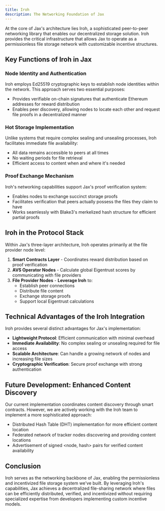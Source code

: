 ```yaml
---
title: Iroh 
description: The Networking Foundation of Jax
---
```


At the core of Jax's architecture lies Iroh, a sophisticated peer-to-peer networking library that enables our decentralized storage solution. Iroh provides the critical infrastructure that allows Jax to operate as a permissionless file storage network with customizable incentive structures.

## Key Functions of Iroh in Jax

### Node Identity and Authentication
Iroh employs Ed25519 cryptographic keys to establish node identities within the network. This approach serves two essential purposes:
- Provides verifiable on-chain signatures that authenticate Ethereum addresses for reward distribution
- Enables peer discovery, allowing nodes to locate each other and request file proofs in a decentralized manner

### Hot Storage Implementation
Unlike systems that require complex sealing and unsealing processes, Iroh facilitates immediate file availability:
- All data remains accessible to peers at all times
- No waiting periods for file retrieval
- Efficient access to content when and where it's needed

### Proof Exchange Mechanism
Iroh's networking capabilities support Jax's proof verification system:
- Enables nodes to exchange succinct storage proofs
- Facilitates verification that peers actually possess the files they claim to have
- Works seamlessly with Blake3's merkelized hash structure for efficient partial proofs

## Iroh in the Protocol Stack

Within Jax's three-layer architecture, Iroh operates primarily at the file provider node level:

1. **Smart Contracts Layer** - Coordinates reward distribution based on proof verification
2. **AVS Operator Nodes** - Calculate global Eigentrust scores by communicating with file providers
3. **File Provider Nodes** - **Leverage Iroh** to:
   - Establish peer connections
   - Distribute file content
   - Exchange storage proofs
   - Support local Eigentrust calculations

## Technical Advantages of the Iroh Integration

Iroh provides several distinct advantages for Jax's implementation:

- **Lightweight Protocol**: Efficient communication with minimal overhead
- **Immediate Availability**: No complex sealing or unsealing required for file access
- **Scalable Architecture**: Can handle a growing network of nodes and increasing file sizes
- **Cryptographic Verification**: Secure proof exchange with strong authentication

## Future Development: Enhanced Content Discovery

Our current implementation coordinates content discovery through smart contracts. However, we are actively working with the Iroh team to implement a more sophisticated approach:

- Distributed Hash Table (DHT) implementation for more efficient content location
- Federated network of tracker nodes discovering and providing content locations
- Advertisement of signed <node, hash> pairs for verified content availability

## Conclusion

Iroh serves as the networking backbone of Jax, enabling the permissionless and incentivized file storage system we've built. By leveraging Iroh's capabilities, Jax achieves a decentralized file-sharing network where files can be efficiently distributed, verified, and incentivized without requiring specialized expertise from developers implementing custom incentive models.
